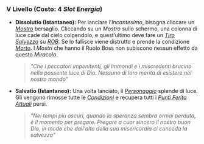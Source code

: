 ###	V Livello (Costo: 4 *Slot Energia*)

*	**Dissolutio (Istantaneo):** Per lanciare l’*Incantesimo*, bisogna cliccare un [*Mostro*](..\..\mostri.md) bersaglio. Cliccando su un *Mostro* sullo schermo, una colonna di luce cade dal cielo colpendolo, e quest’ultimo deve fare un [*Tiro Salvezza*](..\..\combattimento\tiri-salvezza.md) su [*ROB*](..\..\personaggio\caratteristiche.md). Se lo fallisce viene distrutto e prende la condizione [*Morto*](..\..\condizioni.md). I *Mostri* che hanno il Ruolo Boss non subiscono nessun effetto da questo *Miracolo*. 
    >*"Che i peccatori impenitenti, gli Immondi e i miscredenti brucino nella possente luce di Dio. Nessuno di loro merita di esistere nel nostro mondo"*
*	**Salvatio (Istantaneo):** Una volta lanciato, il [*Personaggio*](..\..\personaggio.md) splende di luce. Gli vengono rimosse tutte le [*Condizioni*](..\..\condizioni.md) e recupera tutti i [*Punti Ferita Attuali*](..\..\personaggio\punti-ferita.md) persi.
    >*"Nei tempi più oscuri, quando la speranza sembra ormai perduta, è il momento per pregare. Pregare a cuor sincero il nostro buon Dio, in modo che dall'alto della sua misericordia ci conceda la salvezza"*
